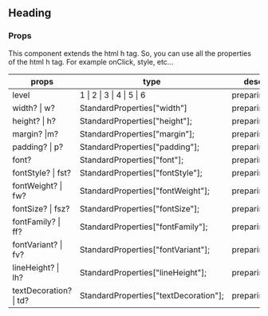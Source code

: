 ## Heading

### Props

This component extends the html h tag.
So, you can use all the properties of the html h tag.
For example onClick, style, etc...

| props                  | type                                  | desc         | default  |
| ---------------------- | ------------------------------------- | ------------ | -------- |
| level                  | 1 \| 2 \| 3 \| 4 \| 5 \| 6            | preparing... | required |
| width? \| w?           | StandardProperties["width"]           | preparing... | -        |
| height? \| h?          | StandardProperties["height"];         | preparing... | -        |
| margin? \|m?           | StandardProperties["margin"];         | preparing... | -        |
| padding? \| p?         | StandardProperties["padding"];        | preparing... | -        |
| font?                  | StandardProperties["font"];           | preparing... | -        |
| fontStyle? \| fst?     | StandardProperties["fontStyle"];      | preparing... | -        |
| fontWeight? \| fw?     | StandardProperties["fontWeight"];     | preparing... | -        |
| fontSize? \| fsz?      | StandardProperties["fontSize"];       | preparing... | -        |
| fontFamily? \| ff?     | StandardProperties["fontFamily"];     | preparing... | -        |
| fontVariant? \| fv?    | StandardProperties["fontVariant"];    | preparing... | -        |
| lineHeight? \| lh?     | StandardProperties["lineHeight"];     | preparing... | -        |
| textDecoration? \| td? | StandardProperties["textDecoration"]; | preparing... | -        |
